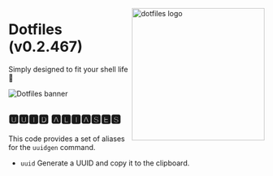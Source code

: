 <!-- markdownlint-disable MD033 MD041 -->

<img src="https://kura.pro/dotfiles/v2/images/logos/dotfiles.svg"
alt="dotfiles logo" width="261" align="right" />

<!-- markdownlint-enable MD033 MD041 -->

# Dotfiles (v0.2.467)

Simply designed to fit your shell life 🐚

![Dotfiles banner][banner]

## 🆄🆄🅸🅳 🅰🅻🅸🅰🆂🅴🆂

This code provides a set of aliases for the `uuidgen` command.

- `uuid` Generate a UUID and copy it to the clipboard.

[banner]: https://kura.pro/dotfiles/v2/images/titles/title-dotfiles.svg
